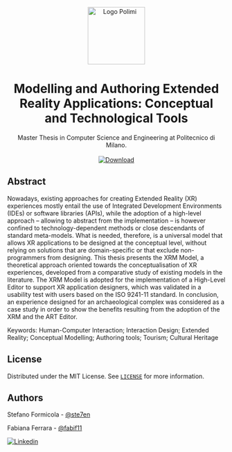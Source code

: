 <p align=center>
	<img src="https://cdn.statically.io/img/pngimage.net/wp-content/uploads/2018/06/politecnico-milano-logo-png-5.png" alt="Logo Polimi" width="132" />
</p>
<h1 align=center>Modelling and Authoring Extended Reality Applications: Conceptual and Technological Tools</h1>
<p align=center>
	Master Thesis in Computer Science and Engineering at Politecnico di Milano.
    <br/>
    <br/>
    <a href="https://github.com/ste7en/master-thesis-polimi/releases/download/1.0-approved/master_thesis_polimi.pdf">
     <img src="https://img.shields.io/badge/download-⬇-blue?style=for-the-badge" alt="Download"/>
     </a>
</p>


<!-- ABSTRACT -->

## Abstract

Nowadays, existing approaches for creating Extended Reality (XR) experiences mostly entail the use of Integrated Development Environments (IDEs) or software libraries (APIs), while the adoption of a high-level approach – allowing to abstract from the implementation – is however confined to technology-dependent methods or close descendants of standard meta-models. 
What is needed, therefore, is a universal model that allows XR applications to be designed at the conceptual level, without relying on solutions that are domain-specific or that exclude non-programmers from designing. This thesis presents the XRM Model, a theoretical approach oriented towards the conceptualisation of XR experiences, developed from a comparative study of existing models in the literature. 
The XRM Model is adopted for the implementation of a High-Level Editor to support XR application designers, which was validated in a usability test with users based on the ISO 9241-11 standard. In conclusion, an experience designed for an archaeological complex was considered as a case study in order to show the benefits resulting from the adoption of the XRM and the ART Editor.

Keywords: Human-Computer Interaction; Interaction Design; Extended Reality; Conceptual Modelling; Authoring tools; Tourism; Cultural Heritage

<!-- LICENSE -->

## License

Distributed under the MIT License. See [`LICENSE`](https://github.com/marshka/master-thesis-template-polimi/blob/main/LICENSE) for more information.


<!-- AUTHORS -->

## Authors

Stefano Formicola - [@ste7en](https://github.com/ste7en)

Fabiana Ferrara - [@fabif11](https://github.com/fabif11)

<a href="https://linkedin.com/in/steformicola">
	<img src="https://img.shields.io/badge/-LinkedIn-black.svg?style=for-the-badge&logo=linkedin&colorB=555" alt="Linkedin"/>
</a>
